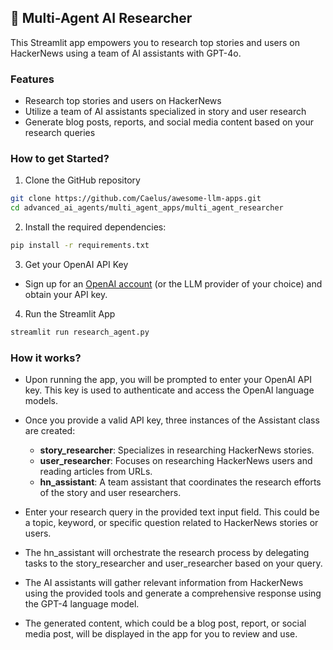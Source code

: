 ## 📰 Multi-Agent AI Researcher
This Streamlit app empowers you to research top stories and users on HackerNews using a team of AI assistants with GPT-4o. 

### Features
- Research top stories and users on HackerNews
- Utilize a team of AI assistants specialized in story and user research
- Generate blog posts, reports, and social media content based on your research queries

### How to get Started?

1. Clone the GitHub repository

```bash
git clone https://github.com/Caelus/awesome-llm-apps.git
cd advanced_ai_agents/multi_agent_apps/multi_agent_researcher
```
2. Install the required dependencies:

```bash
pip install -r requirements.txt
```
3. Get your OpenAI API Key

- Sign up for an [OpenAI account](https://platform.openai.com/) (or the LLM provider of your choice) and obtain your API key.

4. Run the Streamlit App
```bash
streamlit run research_agent.py
```

### How it works?

- Upon running the app, you will be prompted to enter your OpenAI API key. This key is used to authenticate and access the OpenAI language models.
- Once you provide a valid API key, three instances of the Assistant class are created:
    - **story_researcher**: Specializes in researching HackerNews stories.
    - **user_researcher**: Focuses on researching HackerNews users and reading articles from URLs.
    - **hn_assistant**: A team assistant that coordinates the research efforts of the story and user researchers.

- Enter your research query in the provided text input field. This could be a topic, keyword, or specific question related to HackerNews stories or users.
- The hn_assistant will orchestrate the research process by delegating tasks to the story_researcher and user_researcher based on your query.
- The AI assistants will gather relevant information from HackerNews using the provided tools and generate a comprehensive response using the GPT-4 language model.
- The generated content, which could be a blog post, report, or social media post, will be displayed in the app for you to review and use.

